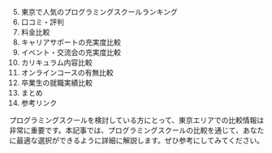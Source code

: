
5. 東京で人気のプログラミングスクールランキング  
6. 口コミ・評判  
7. 料金比較  
8. キャリアサポートの充実度比較  
9. イベント・交流会の充実度比較  
10. カリキュラム内容比較  
11. オンラインコースの有無比較  
12. 卒業生の就職実績比較  
13. まとめ  
14. 参考リンク

プログラミングスクールを検討している方にとって、東京エリアでの比較情報は非常に重要です。本記事では、プログラミングスクールの比較を通じて、あなたに最適な選択ができるように詳細に解説します。ぜひ参考にしてみてください。